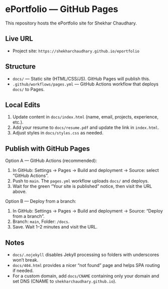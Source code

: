 ePortfolio — GitHub Pages
=========================

This repository hosts the ePortfolio site for Shekhar Chaudhary.

Live URL
--------

- Project site: `https://shekharchaudhary.github.io/eportfolio`

Structure
---------

- `docs/` — Static site (HTML/CSS/JS). GitHub Pages will publish this.
- `.github/workflows/pages.yml` — GitHub Actions workflow that deploys `docs/` to Pages.

Local Edits
-----------

1. Update content in `docs/index.html` (name, email, projects, experience, etc.).
2. Add your resume to `docs/resume.pdf` and update the link in `index.html`.
3. Adjust styles in `docs/styles.css` as needed.

Publish with GitHub Pages
-------------------------

Option A — GitHub Actions (recommended):

1. In GitHub: Settings → Pages → Build and deployment → Source: select “GitHub Actions”.
2. Push to `main`. The `pages.yml` workflow uploads `docs/` and deploys.
3. Wait for the green “Your site is published” notice, then visit the URL above.

Option B — Deploy from a branch:

1. In GitHub: Settings → Pages → Build and deployment → Source: “Deploy from a branch”.
2. Branch: `main`, Folder: `/docs`.
3. Save. Wait 1–2 minutes and visit the URL.

Notes
-----

- `docs/.nojekyll` disables Jekyll processing so folders with underscores won’t break.
- `docs/404.html` provides a nicer “not found” page and helps SPA routing if needed.
- For a custom domain, add `docs/CNAME` containing only your domain and set DNS (CNAME to `shekharchaudhary.github.io`).

